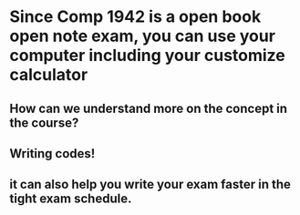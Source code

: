 # Since Comp 1942 is a open book open note exam, you can use your computer including your customize calculator
## How can we understand more on the concept in the course?
## Writing codes!
## it can also help you write your exam faster in the tight exam schedule.
